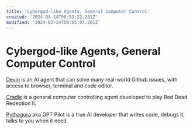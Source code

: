 ```yaml
---
title: 'Cybergod-like Agents, General Computer Control'
created: '2024-03-14T08:53:22.281Z'
modified: '2024-03-14T09:05:07.201Z'
---
```


# Cybergod-like Agents, General Computer Control

[Devin]() is an AI agent that can solve many real-world Github issues, with access to browser, terminal and code editor.

[Cradle](https://github.com/BAAI-Agents/Cradle) is a general computer controlling agent developed to play Red Dead Redeption II.

[Pythagora](https://github.com/Pythagora-io/gpt-pilot) aka GPT Pilot is a true AI developer that writes code, debugs it, talks to you when it need.
